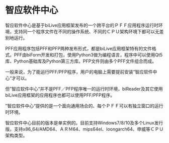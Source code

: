 
# 智应软件中心

智应软件中心是基于biLive应用框架发布的一个跨平台的ＰＦＦ应用程序运行时环境，支持同一个程序文件在不同的操作系统、不同的ＣＰＵ架构环境下都可以无差别地运行。

PFF应用程序包括PFF和PFP两种发布形式，都是biLive应用框架特有的文件格式。PFF由biForm开发和打包，使用Python3做为编程语言，程序中可以使用Qt5库、Python基础库及Python第三方库。PFP文件则由多个PFF文件组合而成。

一般来说，为了能运行PFF/PFP程序，用户的电脑上需要提前安装”智应软件中心“才可以。

但”智应软件中心“并不是PFF／PFP程序唯一的运行时环境，biReader及其它使用biLive应用框架的应用程序也都可以使用PFF/PFP程序。

”智应软件中心“提供的是一个面向通用场合的、每个ＰＦＦ可以有独立窗口的运行时环境。

智应软件中心目前的版本是单实例的。目前支持Windows7/8/10及多个Linux发行版，支持x86_64/AMD64、ＡＲＭ64、mips64el、loongarch64、申威等ＣＰＵ架构类型。

